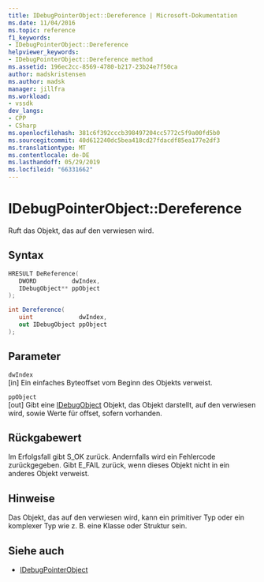 ```yaml
---
title: IDebugPointerObject::Dereference | Microsoft-Dokumentation
ms.date: 11/04/2016
ms.topic: reference
f1_keywords:
- IDebugPointerObject::Dereference
helpviewer_keywords:
- IDebugPointerObject::Dereference method
ms.assetid: 196ec2cc-8569-4780-b217-23b24e7f50ca
author: madskristensen
ms.author: madsk
manager: jillfra
ms.workload:
- vssdk
dev_langs:
- CPP
- CSharp
ms.openlocfilehash: 381c6f392cccb398497204cc5772c5f9a00fd5b0
ms.sourcegitcommit: 40d612240dc5bea418cd27fdacdf85ea177e2df3
ms.translationtype: MT
ms.contentlocale: de-DE
ms.lasthandoff: 05/29/2019
ms.locfileid: "66331662"
---
```

# <a name="idebugpointerobjectdereference"></a>IDebugPointerObject::Dereference
Ruft das Objekt, das auf den verwiesen wird.

## <a name="syntax"></a>Syntax

```cpp
HRESULT DeReference( 
   DWORD          dwIndex,
   IDebugObject** ppObject
);
```

```csharp
int Dereference(
   uint             dwIndex,
   out IDebugObject ppObject
);
```

## <a name="parameters"></a>Parameter
`dwIndex`\
[in] Ein einfaches Byteoffset vom Beginn des Objekts verweist.

`ppObject`\
[out] Gibt eine [IDebugObject](../../../extensibility/debugger/reference/idebugobject.md) Objekt, das Objekt darstellt, auf den verwiesen wird, sowie Werte für offset, sofern vorhanden.

## <a name="return-value"></a>Rückgabewert
 Im Erfolgsfall gibt S_OK zurück. Andernfalls wird ein Fehlercode zurückgegeben. Gibt E_FAIL zurück, wenn dieses Objekt nicht in ein anderes Objekt verweist.

## <a name="remarks"></a>Hinweise
 Das Objekt, das auf den verwiesen wird, kann ein primitiver Typ oder ein komplexer Typ wie z. B. eine Klasse oder Struktur sein.

## <a name="see-also"></a>Siehe auch
- [IDebugPointerObject](../../../extensibility/debugger/reference/idebugpointerobject.md)